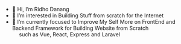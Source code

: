 - 👋 Hi, I’m Ridho Danang
- 👀 I’m interested in Building Stuff from scratch for the Internet
- 🌱 I’m currently focused to Improve My Self More on FrontEnd and Backend Framework for Building Website from Scratch<br/>
&ensp;&ensp;&nbsp;such as Vue, React, Express and Laravel
<!-- - 📫 How to reach me  -->

<!---
rdanang-dev/rdanang-dev is a ✨ special ✨ repository because its `README.md` (this file) appears on your GitHub profile.
You can click the Preview link to take a look at your changes.
--->
